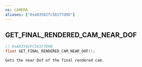 ```yaml
---
ns: CAMERA
aliases: ["0xa03502fc581f7d9b"]
---
```

## GET_FINAL_RENDERED_CAM_NEAR_DOF

```c
// 0xA03502FC581F7D9B
float GET_FINAL_RENDERED_CAM_NEAR_DOF();
```

```
Gets the near Dof of the final rendered cam.
```
